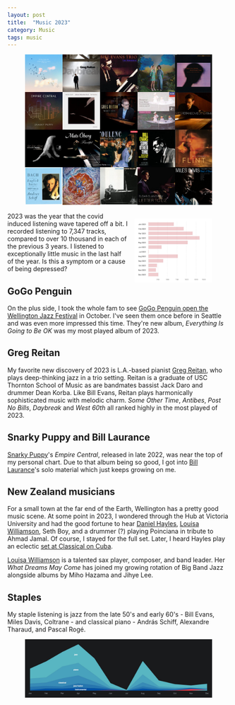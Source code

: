 ```yaml
---
layout: post
title:  "Music 2023"
category: Music
tags: music
---
```


<figure>
    <img
      src="/images/top-albums-2023.png"
      alt="Top Albums 2023"
      >
</figure>

<figure style="float: right; margin-left: 1em; height: 35%; width: 35%; ">
    <img
      src="/images/music-2023-counts.jpg"
      alt="Tracks listened in 2023"
      >
</figure>

2023 was the year that the covid induced listening wave tapered off a bit. I recorded listening to 7,347 tracks, compared to over 10 thousand in each of the previous 3 years. I listened to exceptionally little music in the last half of the year. Is this a symptom or a cause of being depressed?

## GoGo Penguin

On the plus side, I took the whole fam to see [GoGo Penguin open the Wellington Jazz Festival][5] in October. I've seen them once before in Seattle and was even more impressed this time. They're new album, _Everything Is Going to Be OK_ was my most played album of 2023.

## Greg Reitan

My favorite new discovery of 2023 is L.A.-based pianist [Greg Reitan][1], who plays deep-thinking jazz in a trio setting. Reitan is a graduate of USC Thornton School of Music as are bandmates bassist Jack Daro and drummer Dean Korba. Like Bill Evans, Reitan plays harmonically sophisticated music with melodic charm. _Some Other Time_, _Antibes_, _Post No Bills_, _Daybreak_ and _West 60th_ all ranked highly in the most played of 2023.

## Snarky Puppy and Bill Laurance

[Snarky Puppy][3]'s _Empire Central_, released in late 2022, was near the top of my personal chart. Due to that album being so good, I got into [Bill Laurance][4]'s solo material which just keeps growing on me.

## New Zealand musicians

For a small town at the far end of the Earth, Wellington has a pretty good music scene. At some point in 2023, I wondered through the Hub at Victoria University and had the good fortune to hear [Daniel Hayles][6], [Louisa Williamson][8], Seth Boy, and a drummer (?) playing Poinciana in tribute to Ahmad Jamal. Of course, I stayed for the full set. Later, I heard Hayles play an eclectic [set at Classical on Cuba][7].

[Louisa Williamson][8] is a talented sax player, composer, and band leader. Her _What Dreams May Come_ has joined my growing rotation of Big Band Jazz alongside albums by Miho Hazama and Jihye Lee.

## Staples

My staple listening is jazz from the late 50's and early 60's - Bill Evans, Miles Davis, Coltrane - and classical piano - András Schiff, Alexandre Tharaud, and Pascal Rogé.

<figure>
    <img
      src="/images/music-2023-graph.jpg"
      alt="Graph of musical styles listened in 2023"
      >
</figure>


[1]: https://www.gregreitan.com/
[2]: https://gogopenguin.co.uk/
[3]: https://snarkypuppy.com/
[4]: https://billlaurance.com/
[5]: https://simonsweetman.substack.com/p/gig-review-the-penguin-really-does
[6]: https://www.danielhayles.com/about
[7]: https://www.instagram.com/p/Cwl4wtEpkr1/
[8]: https://www.louisawilliamson.com/
